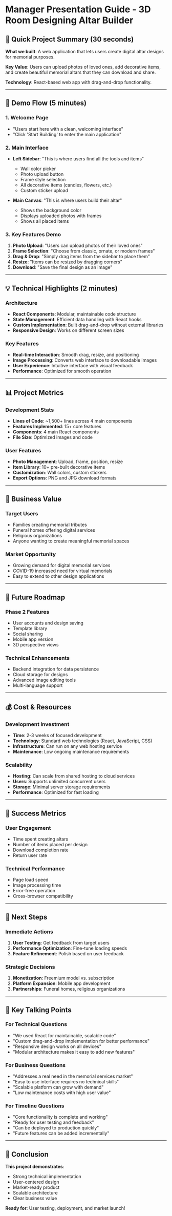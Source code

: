 # Manager Presentation Guide - 3D Room Designing Altar Builder

## 🎯 Quick Project Summary (30 seconds)

**What we built**: A web application that lets users create digital altar designs for memorial purposes.

**Key Value**: Users can upload photos of loved ones, add decorative items, and create beautiful memorial altars that they can download and share.

**Technology**: React-based web app with drag-and-drop functionality.

---

## 🚀 Demo Flow (5 minutes)

### 1. Welcome Page
- "Users start here with a clean, welcoming interface"
- "Click 'Start Building' to enter the main application"

### 2. Main Interface
- **Left Sidebar**: "This is where users find all the tools and items"
  - Wall color picker
  - Photo upload button
  - Frame style selection
  - All decorative items (candles, flowers, etc.)
  - Custom sticker upload

- **Main Canvas**: "This is where users build their altar"
  - Shows the background color
  - Displays uploaded photos with frames
  - Shows all placed items

### 3. Key Features Demo
1. **Photo Upload**: "Users can upload photos of their loved ones"
2. **Frame Selection**: "Choose from classic, ornate, or modern frames"
3. **Drag & Drop**: "Simply drag items from the sidebar to place them"
4. **Resize**: "Items can be resized by dragging corners"
5. **Download**: "Save the final design as an image"

---

## 💡 Technical Highlights (2 minutes)

### Architecture
- **React Components**: Modular, maintainable code structure
- **State Management**: Efficient data handling with React hooks
- **Custom Implementation**: Built drag-and-drop without external libraries
- **Responsive Design**: Works on different screen sizes

### Key Features
- **Real-time Interaction**: Smooth drag, resize, and positioning
- **Image Processing**: Converts web interface to downloadable images
- **User Experience**: Intuitive interface with visual feedback
- **Performance**: Optimized for smooth operation

---

## 📊 Project Metrics

### Development Stats
- **Lines of Code**: ~1,500+ lines across 4 main components
- **Features Implemented**: 15+ core features
- **Components**: 4 main React components
- **File Size**: Optimized images and code

### User Features
- **Photo Management**: Upload, frame, position, resize
- **Item Library**: 10+ pre-built decorative items
- **Customization**: Wall colors, custom stickers
- **Export Options**: PNG and JPG download formats

---

## 🎯 Business Value

### Target Users
- Families creating memorial tributes
- Funeral homes offering digital services
- Religious organizations
- Anyone wanting to create meaningful memorial spaces

### Market Opportunity
- Growing demand for digital memorial services
- COVID-19 increased need for virtual memorials
- Easy to extend to other design applications

---

## 🔮 Future Roadmap

### Phase 2 Features
- User accounts and design saving
- Template library
- Social sharing
- Mobile app version
- 3D perspective views

### Technical Enhancements
- Backend integration for data persistence
- Cloud storage for designs
- Advanced image editing tools
- Multi-language support

---

## 💰 Cost & Resources

### Development Investment
- **Time**: 2-3 weeks of focused development
- **Technology**: Standard web technologies (React, JavaScript, CSS)
- **Infrastructure**: Can run on any web hosting service
- **Maintenance**: Low ongoing maintenance requirements

### Scalability
- **Hosting**: Can scale from shared hosting to cloud services
- **Users**: Supports unlimited concurrent users
- **Storage**: Minimal server storage requirements
- **Performance**: Optimized for fast loading

---

## 🎯 Success Metrics

### User Engagement
- Time spent creating altars
- Number of items placed per design
- Download completion rate
- Return user rate

### Technical Performance
- Page load speed
- Image processing time
- Error-free operation
- Cross-browser compatibility

---

## 🤝 Next Steps

### Immediate Actions
1. **User Testing**: Get feedback from target users
2. **Performance Optimization**: Fine-tune loading speeds
3. **Feature Refinement**: Polish based on user feedback

### Strategic Decisions
1. **Monetization**: Freemium model vs. subscription
2. **Platform Expansion**: Mobile app development
3. **Partnerships**: Funeral homes, religious organizations

---

## 💬 Key Talking Points

### For Technical Questions
- "We used React for maintainable, scalable code"
- "Custom drag-and-drop implementation for better performance"
- "Responsive design works on all devices"
- "Modular architecture makes it easy to add new features"

### For Business Questions
- "Addresses a real need in the memorial services market"
- "Easy to use interface requires no technical skills"
- "Scalable platform can grow with demand"
- "Low maintenance costs with high user value"

### For Timeline Questions
- "Core functionality is complete and working"
- "Ready for user testing and feedback"
- "Can be deployed to production quickly"
- "Future features can be added incrementally"

---

## 🎉 Conclusion

**This project demonstrates**:
- Strong technical implementation
- User-centered design
- Market-ready product
- Scalable architecture
- Clear business value

**Ready for**: User testing, deployment, and market launch! 